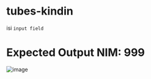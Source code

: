 # tubes-kindin

isi `input field`

<h1>Expected Output NIM: 999</h1>

![image](https://user-images.githubusercontent.com/97732966/208823140-1ee602ad-1a05-4c2c-a502-8b1ca3a32942.png)
